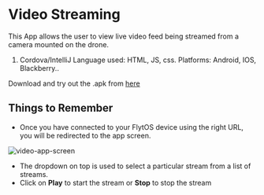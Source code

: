 # Video Streaming
This App allows the user to view live video feed being streamed from a camera mounted on the drone.

1. Cordova/IntelliJ 
	Language used: HTML, JS, css.
	Platforms: Android, IOS, Blackberry..


Download and try out the .apk from [here](https://flyt.blob.core.windows.net/flytos/downloads/apk/Flyt-Cam.apk)

## Things to Remember

* Once you have connected to your FlytOS device using the right URL, you will be redirected to the app screen.

![video-app-screen](https://cloud.githubusercontent.com/assets/6880872/24093626/c81df1d0-0d7a-11e7-9ca1-2e7c8a556b58.png)

* The dropdown on top is used to select a particular stream from a list of streams.
* Click on **Play** to start the stream or **Stop** to stop the stream
